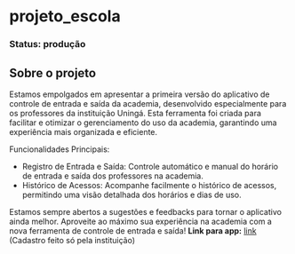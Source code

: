 # projeto_escola
### Status: produção

## Sobre o projeto
Estamos empolgados em apresentar a primeira versão do aplicativo de controle de entrada e saída da academia, desenvolvido especialmente para os professores da instituição Uningá. Esta ferramenta foi criada para facilitar e otimizar o gerenciamento do uso da academia, garantindo uma experiência mais organizada e eficiente.

Funcionalidades Principais:

  -  Registro de Entrada e Saída: Controle automático e manual do horário de entrada e saída dos professores na academia.
  -  Histórico de Acessos: Acompanhe facilmente o histórico de acessos, permitindo uma visão detalhada dos horários e dias de uso.

Estamos sempre abertos a sugestões e feedbacks para tornar o aplicativo ainda melhor. Aproveite ao máximo sua experiência na academia com a nova ferramenta de controle de entrada e saída!
**Link para app:** [link](https://play.google.com/store/apps/details?id=com.viniciusaiGP.projeto_escola) (Cadastro feito só pela instituição)
